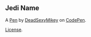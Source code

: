 Jedi Name
---------


A [Pen](https://codepen.io/3ichael7ambert/pen/XWBwPew) by [DeadSexyMikey](https://codepen.io/3ichael7ambert) on [CodePen](https://codepen.io).

[License](https://codepen.io/license/pen/XWBwPew).